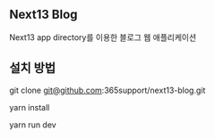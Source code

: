 ## Next13 Blog

Next13 app directory를 이용한 블로그 웹 애플리케이션


## 설치 방법
git clone git@github.com:365support/next13-blog.git

yarn install

yarn run dev

